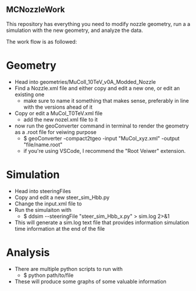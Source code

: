 ## MCNozzleWork
This repository has everything you need to modify nozzle geometry, run a a simulation with the new geometry, and analyze the data.

The work flow is as followed:

# Geometry
* Head into geometries/MuColl_10TeV_v0A_Modded_Nozzle
* Find a Nozzle.xml file and either copy and edit a new one, or edit an existing one
    * make sure to name it something that makes sense, preferably in line with the versions ahead of it
* Copy or edit a MuCol_T0TeV.xml file
    * add the new nozel.xml file to it
* now run the geoConverter command in terminal to render the geometry as a .root file for veiwing purpose
    * $ geoConverter -compact2tgeo -input "MuCol_xyz.xml" -output "file/name.root"
    * if you're using VSCode, I recommend the "Root Veiwer" extension.

# Simulation
* Head into steeringFiles
* Copy and edit a new steer_sim_Hbb.py
* Change the input.xml file to 
* Run the simulaiton with 
    * $ ddsim --steeringFile "steer_sim_Hbb_x.py" > sim.log 2>&1
* This will generate a sim.log text file that provides information simulation time information at the end of the file

# Analysis
* There are multiple python scripts to run with
    * $ python path/to/file
* These will produce some graphs of some valuable information